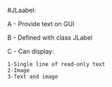 #JLaabel:


A - Provide text on GUI

B - Defined with class JLabel

C - Can display:

    1-Single line of read-only text
    2-Image
    3-Text and image

